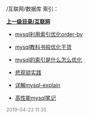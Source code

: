 /互联网/数据库 索引：


**[上一级目录/互联网](/互联网/index.md)**

- [mysql利用索引优化order-by](/互联网/数据库/mysql利用索引优化order-by.md)

- [mysql教科书般优化干货](/互联网/数据库/mysql教科书般优化干货.md)

- [mysql的索引是什么怎么优化](/互联网/数据库/mysql的索引是什么怎么优化.md)

- [悲观锁实践](/互联网/数据库/悲观锁实践.md)

- [详解mysql-explain](/互联网/数据库/详解mysql-explain.md)

- [高性能mysql笔记](/互联网/数据库/高性能mysql笔记.md)


<font size=2 color='grey'> 2019-04-23 11:35 </font>